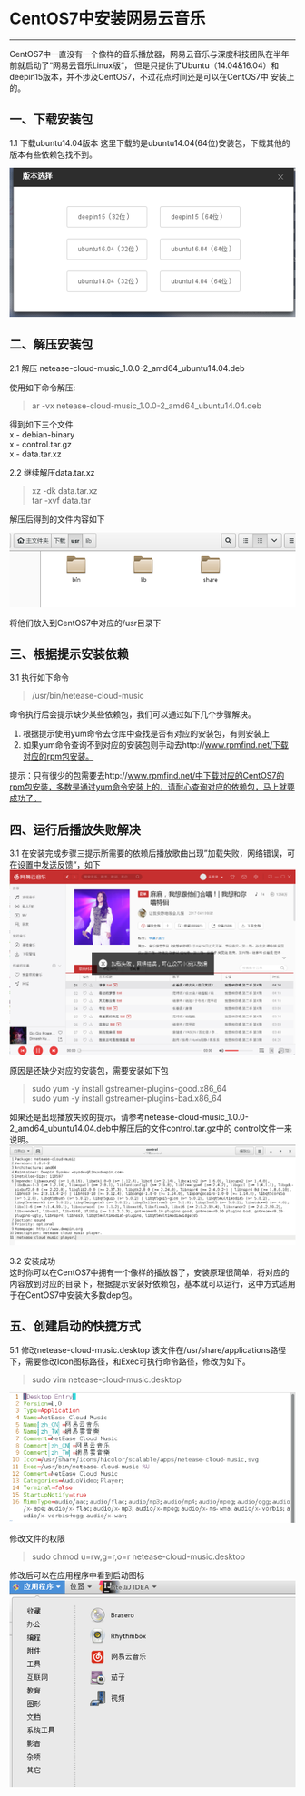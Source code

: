 # CentOS7中安装网易云音乐
***

CentOS7中一直没有一个像样的音乐播放器，网易云音乐与深度科技团队在半年前就启动了“网易云音乐Linux版“，
但是只提供了Ubuntu（14.04&16.04）和deepin15版本，并不涉及CentOS7，不过花点时间还是可以在CentOS7中
安装上的。

## 一、下载安装包

1.1 下载ubuntu14.04版本
这里下载的是ubuntu14.04(64位)安装包，下载其他的版本有些依赖包找不到。

![](../images/linux/wymusic/netease-cloud-music-1.png)  

## 二、解压安装包

2.1 解压 netease-cloud-music_1.0.0-2_amd64_ubuntu14.04.deb

使用如下命令解压:

>ar -vx netease-cloud-music_1.0.0-2_amd64_ubuntu14.04.deb

得到如下三个文件  
x - debian-binary    
x - control.tar.gz    
x - data.tar.xz    

2.2 继续解压data.tar.xz
>xz -dk data.tar.xz    
>tar -xvf data.tar   

解压后得到的文件内容如下

![](../images/linux/wymusic/netease-cloud-music-2.png)

将他们放入到CentOS7中对应的/usr目录下

## 三、根据提示安装依赖

3.1 执行如下命令

> /usr/bin/netease-cloud-music

命令执行后会提示缺少某些依赖包，我们可以通过如下几个步骤解决。
1. 根据提示使用yum命令去仓库中查找是否有对应的安装包，有则安装上
2. 如果yum命令查询不到对应的安装包则手动去http://www.rpmfind.net/下载对应的rpm包安装。

提示：只有很少的包需要去http://www.rpmfind.net/中下载对应的CentOS7的rpm包安装，多数是通过yum命令安装上的，请耐心查询对应的依赖包，马上就要成功了。

## 四、运行后播放失败解决

3.1 在安装完成步骤三提示所需要的依赖后播放歌曲出现”加载失败，网络错误，可在设置中发送反馈“，如下
![](../images/linux/wymusic/netease-cloud-music-3.png)

原因是还缺少对应的安装包，需要安装如下包
>sudo yum -y install gstreamer-plugins-good.x86_64  
sudo yum -y install gstreamer-plugins-bad.x86_64  

如果还是出现播放失败的提示，请参考netease-cloud-music_1.0.0-2_amd64_ubuntu14.04.deb中解压后的文件control.tar.gz中的
control文件一来说明。
![](../images/linux/wymusic/netease-cloud-music-4.png)

3.2 安装成功  
这时你可以在CentOS7中拥有一个像样的播放器了，安装原理很简单，将对应的内容放到对应的目录下，根据提示安装好依赖包，基本就可以运行，这中方式适用于在CentOS7中安装大多数dep包。

## 五、创建启动的快捷方式

5.1 修改netease-cloud-music.desktop
该文件在/usr/share/applications路径下，需要修改Icon图标路径，和Exec可执行命令路径，修改为如下。
>sudo vim netease-cloud-music.desktop

![](../images/linux/wymusic/netease-cloud-music-5.png)

修改文件的权限
>sudo chmod u=rw,g=r,o=r netease-cloud-music.desktop

修改后可以在应用程序中看到启动图标  
![](../images/linux/wymusic/netease-cloud-music-6.png)
